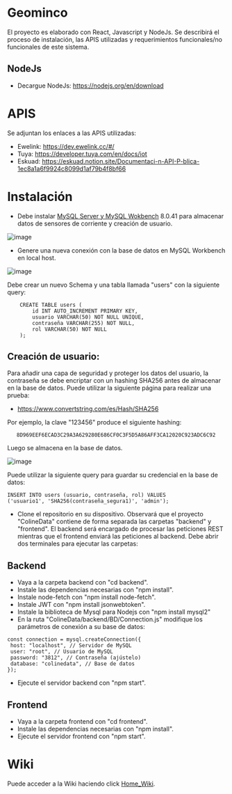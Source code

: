 # Geominco

El proyecto es elaborado con React, Javascript y NodeJs. Se describirá el proceso de instalación, las APIS utilizadas y requerimientos funcionales/no funcionales de este sistema.

## NodeJs

- Decargue NodeJs: https://nodejs.org/en/download

# APIS

Se adjuntan los enlaces a las APIS utilizadas:

- Ewelink: https://dev.ewelink.cc/#/
- Tuya: https://developer.tuya.com/en/docs/iot
- Eskuad: https://eskuad.notion.site/Documentaci-n-API-P-blica-1ec8a1a6f9924c8099d1af79b4f8bf66

# Instalación

- Debe instalar [MySQL Server y MySQL Wokbench](https://dev.mysql.com/downloads/mysql/) 8.0.41 para almacenar datos de sensores de corriente y creación de usuario.

![image](https://github.com/user-attachments/assets/892dd910-9ea4-4c2b-953e-b6a4d21e231a)

- Genere una nueva conexión con la base de datos en MySQL Workbench en local host. 

![image](https://github.com/user-attachments/assets/c66bc6a4-e884-499a-a7dd-58fc421cd9b3)
 
Debe crear un nuevo Schema y una tabla llamada "users" con la siguiente query:

```
    CREATE TABLE users (
        id INT AUTO_INCREMENT PRIMARY KEY,
        usuario VARCHAR(50) NOT NULL UNIQUE,
        contraseña VARCHAR(255) NOT NULL, 
        rol VARCHAR(50) NOT NULL
    );
```

## Creación de usuario:

Para añadir una capa de seguridad y proteger los datos del usuario, la contraseña se debe encriptar con un hashing SHA256 antes de almacenar en la base de datos. Puede utilizar la siguiente página para realizar una prueba:

- https://www.convertstring.com/es/Hash/SHA256

Por ejemplo, la clave "123456" produce el siguiente hashing:


```
   8D969EEF6ECAD3C29A3A629280E686CF0C3F5D5A86AFF3CA12020C923ADC6C92
```

Luego se almacena en la base de datos.

![image](https://github.com/user-attachments/assets/149b6cc5-44a8-4ed1-8060-142fe56782a4)

Puede utilizar la siguiente query para guardar su credencial en la base de datos:

```
INSERT INTO users (usuario, contraseña, rol) VALUES
('usuario1', 'SHA256(contraseña_segura1)', 'admin');
```

- Clone el repositorio en su dispositivo. Observará que el proyecto "ColineData" contiene de forma separada las carpetas "backend" y "frontend". El backend será encargado de procesar las peticiones REST mientras que el frontend enviará las peticiones al backend. Debe abrir dos terminales para ejecutar las carpetas:

## Backend

- Vaya a la carpeta backend con "cd backend".
- Instale las dependencias necesarias con "npm install".
- Instale node-fetch con "npm install node-fetch".
- Instale JWT con "npm install jsonwebtoken".
- Instale la biblioteca de Mysql para Nodejs con "npm install mysql2"
- En la ruta "ColineData/backend/BD/Connection.js" modifique los parámetros de conexión a su base de datos:

 ```
const connection = mysql.createConnection({
  host: "localhost", // Servidor de MySQL
  user: "root", // Usuario de MySQL
  password: "3812", // Contraseña (ajústelo)
  database: "colinedata", // Base de datos
});
```
- Ejecute el servidor backend con "npm start".

## Frontend

- Vaya a la carpeta frontend con "cd frontend".
- Instale las dependencias necesarias con "npm install".
- Ejecute el servidor frontend con "npm start".

# Wiki

Puede acceder a la Wiki haciendo click [Home_Wiki](https://github.com/yzh02U/ColineData/wiki).
